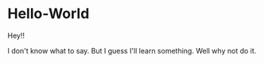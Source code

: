 # Hello-World

Hey!!

I don't know what to say. 
But I guess I'll learn something. Well why not do it.
